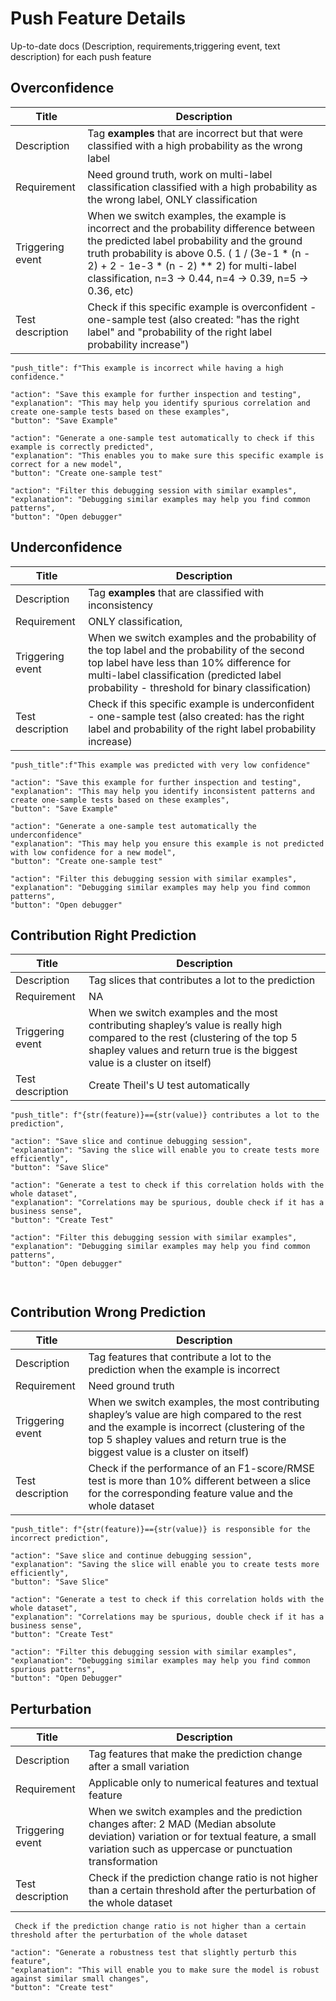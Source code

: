 # Push Feature Details

Up-to-date docs (Description, requirements,triggering event, text description) for each push feature

## Overconfidence

Title| Description
-- | --
Description| Tag **examples** that are incorrect but that were classified with a high probability as the wrong label
Requirement| Need ground truth, work on multi-label classification classified with a high probability as the wrong label, ONLY classification
Triggering event | When we switch examples, the example is incorrect and the probability difference between the predicted label probability and the ground truth probability is above 0.5. ( 1 / (3e-1 * (n - 2) + 2 - 1e-3 * (n - 2) ** 2) for multi-label classification, n=3 -> 0.44, n=4 -> 0.39, n=5 -> 0.36, etc)
Test description |  Check if this specific example is overconfident - one-sample test  (also created: "has the right label" and "probability of the right label probability increase")

```
"push_title": f"This example is incorrect while having a high confidence."
```

```
"action": "Save this example for further inspection and testing",
"explanation": "This may help you identify spurious correlation and create one-sample tests based on these examples",
"button": "Save Example"

"action": "Generate a one-sample test automatically to check if this example is correctly predicted",
"explanation": "This enables you to make sure this specific example is correct for a new model",
"button": "Create one-sample test"

"action": "Filter this debugging session with similar examples",
"explanation": "Debugging similar examples may help you find common patterns",
"button": "Open debugger"
```

## Underconfidence

Title| Description
-- | --
Description| Tag **examples** that are classified with inconsistency
Requirement| ONLY classification, 
Triggering event | When we switch examples and the probability of the top label and the probability of the second top label have less than 10% difference for multi-label classification (predicted label probability - threshold for binary classification)
Test description |   Check if this specific example is underconfident - one-sample test  (also created: has the right label and probability of the right label probability increase)


```
"push_title":f"This example was predicted with very low confidence"
```

```
"action": "Save this example for further inspection and testing",
"explanation": "This may help you identify inconsistent patterns and create one-sample tests based on these examples",
"button": "Save Example"

"action": "Generate a one-sample test automatically the underconfidence"
"explanation": "This may help you ensure this example is not predicted with low confidence for a new model",
"button": "Create one-sample test"

"action": "Filter this debugging session with similar examples",
"explanation": "Debugging similar examples may help you find common patterns",
"button": "Open debugger"
```

## Contribution Right Prediction

Title| Description
-- | --
Description|  Tag slices that contributes a lot to the prediction
Requirement| NA
Triggering event | When we switch examples and the most contributing shapley’s value is really high compared to the rest (clustering of the top 5 shapley values and return true is the biggest value is a cluster on itself)
Test description | Create Theil's U test automatically

```
"push_title": f"{str(feature)}=={str(value)} contributes a lot to the prediction",
```

```
"action": "Save slice and continue debugging session",
"explanation": "Saving the slice will enable you to create tests more efficiently",
"button": "Save Slice"

"action": "Generate a test to check if this correlation holds with the whole dataset",
"explanation": "Correlations may be spurious, double check if it has a business sense",
"button": "Create Test"

"action": "Filter this debugging session with similar examples",
"explanation": "Debugging similar examples may help you find common patterns",
"button": "Open debugger"



```

## Contribution Wrong Prediction

Title| Description
-- | --
Description| Tag features that contribute a lot to the prediction when the example is incorrect
Requirement| Need ground truth
Triggering event | When we switch examples, the most contributing shapley’s value are high compared to the rest and the example is incorrect (clustering of the top 5 shapley values and return true is the biggest value is a cluster on itself)
Test description | Check if the performance of an F1-score/RMSE test is more than 10% different between a slice for the corresponding feature value and the whole dataset
```
"push_title": f"{str(feature)}=={str(value)} is responsible for the incorrect prediction",
```

```
"action": "Save slice and continue debugging session",
"explanation": "Saving the slice will enable you to create tests more efficiently",
"button": "Save Slice"

"action": "Generate a test to check if this correlation holds with the whole dataset",
"explanation": "Correlations may be spurious, double check if it has a business sense",
"button": "Create Test"

"action": "Filter this debugging session with similar examples",
"explanation": "Debugging similar examples may help you find common spurious patterns",
"button": "Open Debugger"
```

## Perturbation 

Title| Description
-- | --
Description| Tag features that make the prediction change after a small variation
Requirement| Applicable only to numerical features and textual feature
Triggering event |  When we switch examples and the prediction changes after: 2 MAD (Median absolute deviation) variation or for textual feature, a small variation such as uppercase or punctuation transformation
Test description | Check if the prediction change ratio is not higher than a certain threshold after the perturbation of the whole dataset
```
 Check if the prediction change ratio is not higher than a certain threshold after the perturbation of the whole dataset
```

```
"action": "Generate a robustness test that slightly perturb this feature",
"explanation": "This will enable you to make sure the model is robust against similar small changes",
"button": "Create test"
```
